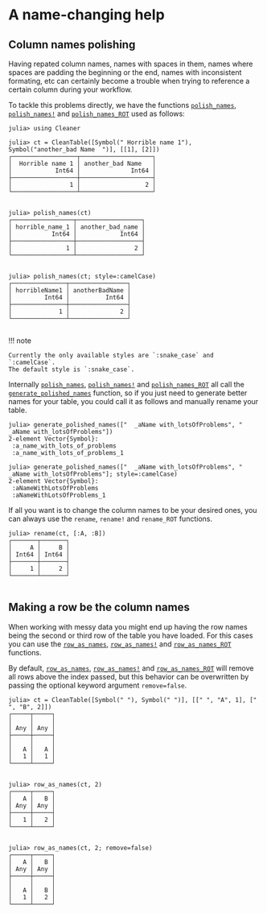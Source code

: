 # A name-changing help

## Column names polishing

Having repated column names, names with spaces in them, names where spaces are padding the beginning or the
end, names with inconsistent formating, etc can certainly become a trouble when trying to reference a certain
column during your workflow.

To tackle this problems directly, we have the functions [`polish_names`](@ref), [`polish_names!`](@ref) and [`polish_names_ROT`](@ref) used as follows:

```jldoctest name_polish
julia> using Cleaner

julia> ct = CleanTable([Symbol(" Horrible name 1"), Symbol("another_bad Name  ")], [[1], [2]])
┌──────────────────┬────────────────────┐
│  Horrible name 1 │ another_bad Name   │
│            Int64 │              Int64 │
├──────────────────┼────────────────────┤
│                1 │                  2 │
└──────────────────┴────────────────────┘


julia> polish_names(ct)
┌─────────────────┬──────────────────┐
│ horrible_name_1 │ another_bad_name │
│           Int64 │            Int64 │
├─────────────────┼──────────────────┤
│               1 │                2 │
└─────────────────┴──────────────────┘


julia> polish_names(ct; style=:camelCase)
┌───────────────┬────────────────┐
│ horribleName1 │ anotherBadName │
│         Int64 │          Int64 │
├───────────────┼────────────────┤
│             1 │              2 │
└───────────────┴────────────────┘


```

!!! note

    Currently the only available styles are `:snake_case` and `:camelCase`. 
    The default style is `:snake_case`.

Internally [`polish_names`](@ref), [`polish_names!`](@ref) and [`polish_names_ROT`](@ref) all call the [`generate_polished_names`](@ref) function, so if you just need
to generate better names for your table, you could call it as follows and manually rename your table.

```jldoctest name_polish
julia> generate_polished_names(["  _aName with_lotsOfProblems", "  _aName with_lotsOfProblems"])
2-element Vector{Symbol}:
 :a_name_with_lots_of_problems
 :a_name_with_lots_of_problems_1

julia> generate_polished_names(["  _aName with_lotsOfProblems", "  _aName with_lotsOfProblems"]; style=:camelCase)
2-element Vector{Symbol}:
 :aNameWithLotsOfProblems
 :aNameWithLotsOfProblems_1

```

If all you want is to change the column names to be your desired ones, you can always use the `rename`, `rename!` and
`rename_ROT` functions.

```jldoctest name_polish
julia> rename(ct, [:A, :B])
┌───────┬───────┐
│     A │     B │
│ Int64 │ Int64 │
├───────┼───────┤
│     1 │     2 │
└───────┴───────┘


```

## Making a row be the column names

When working with messy data you might end up having the row names being the second or third row of the table you have
loaded. For this cases you can use the [`row_as_names`](@ref), [`row_as_names!`](@ref) and [`row_as_names_ROT`](@ref) functions.

By default, [`row_as_names`](@ref), [`row_as_names!`](@ref) and [`row_as_names_ROT`](@ref) will remove all rows above the index passed, but
this behavior can be overwritten by passing the optional keyword argument `remove=false`.

```jldoctest promoting_rows; setup = :(using Cleaner)
julia> ct = CleanTable([Symbol(" "), Symbol(" ")], [[" ", "A", 1], [" ", "B", 2]])
┌─────┬─────┐
│     │     │
│ Any │ Any │
├─────┼─────┤
│     │     │
│   A │   A │
│   1 │   1 │
└─────┴─────┘


julia> row_as_names(ct, 2)
┌─────┬─────┐
│   A │   B │
│ Any │ Any │
├─────┼─────┤
│   1 │   2 │
└─────┴─────┘


julia> row_as_names(ct, 2; remove=false)
┌─────┬─────┐
│   A │   B │
│ Any │ Any │
├─────┼─────┤
│     │     │
│   A │   B │
│   1 │   2 │
└─────┴─────┘


```
